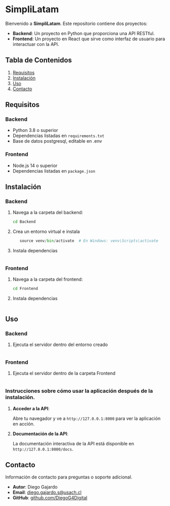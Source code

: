 # SimpliLatam

Bienvenido a **SimpliLatam**. Este repositorio contiene dos proyectos:

- **Backend**: Un proyecto en Python que proporciona una API RESTful.
- **Frontend**: Un proyecto en React que sirve como interfaz de usuario para interactuar con la API.

## Tabla de Contenidos

1. [Requisitos](#requisitos)
2. [Instalación](#instalación)
3. [Uso](#uso)
4. [Contacto](#contacto)

## Requisitos

### Backend

- Python 3.8 o superior
- Dependencias listadas en `requirements.txt`
- Base de datos postgresql, editable en .env
### Frontend

- Node.js 14 o superior
- Dependencias listadas en `package.json`

## Instalación

### Backend

1. Navega a la carpeta del backend:

   ```bash
   cd Backend
   ```
2. Crea un entorno virtual e instala
   ```python -m venv venv
	  source venv/bin/activate  # En Windows: venv\Scripts\activate
   ```
3. Instala dependencias
	``` pip install -r requirements.txt
   ```
### Frontend

1. Navega a la carpeta del frontend:

   ```bash
   cd Frontend
   ```
2. Instala dependencias
	``` npm install
   ```

## Uso

### Backend

1. Ejecuta el servidor dentro del entorno creado 

   ```uvicorn app.main:app --reload
   ```
### Frontend

1. Ejecuta el servidor dentro de la carpeta Frontend

   ```npm start
   ```


### Instrucciones sobre cómo usar la aplicación después de la instalación.

1. **Acceder a la API**:

    Abre tu navegador y ve a `http://127.0.0.1:8000` para ver la aplicación en acción.


2. **Documentación de la API**:

    La documentación interactiva de la API está disponible en `http://127.0.0.1:8000/docs`.


## Contacto

Información de contacto para preguntas o soporte adicional.

- **Autor**: Diego Gajardo
- **Email**: diego.gajardo.s@usach.cl
- **GitHub**: [github.com/DiegoG4Digital](https://github.com/DiegoGajardoS)



